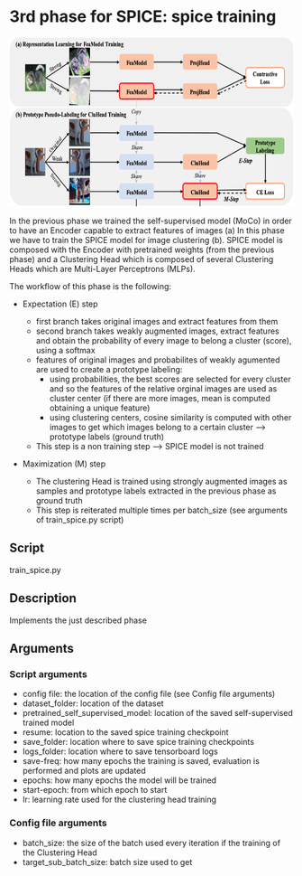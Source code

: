 # 3rd phase for SPICE: spice training

<tr>
<td><img  height="300px" src="../figures/SPICE_framework_ab.png"></td>
</tr>

In the previous phase we trained the self-supervised model (MoCo) in order to have an Encoder capable to extract features of images (a)
In this phase we have to train the SPICE model for image clustering (b). 
SPICE model is composed with the Encoder with pretrained weights (from the previous phase) and a Clustering Head which is composed of several Clustering Heads which are Multi-Layer Perceptrons (MLPs).

The workflow of this phase is the following:
- Expectation (E) step
    - first branch takes original images and extract features from them
    - second branch takes weakly augmented images, extract features and obtain the probability of every image to belong a cluster (score), using a softmax
    - features of original images and probabilites of weakly agumented are used to create a prototype labeling: 
        - using probabilities, the best scores are selected for every cluster and so the features of the relative orginal images are used as cluster center (if there are more images, mean is computed obtaining a unique feature)
        - using clustering centers, cosine similarity is computed with other images to get which images belong to a certain cluster --> prototype labels (ground truth)
    - This step is a non training step --> SPICE model is not trained

- Maximization (M) step
    - The clustering Head is trained using strongly augmented images as samples and prototype labels extracted in the previous phase as ground truth
    - This step is reiterated multiple times per batch_size (see arguments of train_spice.py script)


## Script
train_spice.py

## Description
Implements the just described phase

## Arguments
### Script arguments
- config file: the location of the config file (see Config file arguments)
- dataset_folder: location of the dataset
- pretrained_self_supervised_model: location of the saved self-supervised trained model
- resume: location to the saved spice training checkpoint
- save_folder: location where to save spice training checkpoints
- logs_folder: location where to save tensorboard logs
- save-freq: how many epochs the training is saved, evaluation is performed and plots are updated
- epochs: how many epochs the model will be trained
- start-epoch: from which epoch to start
- lr: learning rate used for the clustering head training

### Config file arguments
- batch_size: the size of the batch used every iteration if the training of the Clustering Head 
- target_sub_batch_size: batch size used to get 